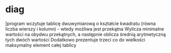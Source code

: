 # diag
[program wczytuje tablicę dwuwymiarową o kształcie kwadratu (równa liczba wierszy i kolumn) - wtedy możliwa jest przekątna
Wylicza minimalne wartości na obydwu przekątnych, a następnie oblicza średnią arytmetyczną tych dwóch wartości
Dodatkowo prezentuje trzeci co do wielkości maksymalny element całej tablicy
